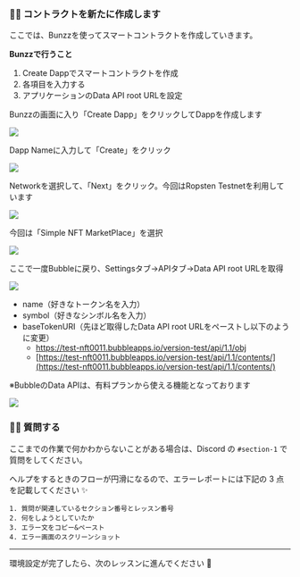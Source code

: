 ### 👩‍💻 コントラクトを新たに作成します

ここでは、Bunzzを使ってスマートコントラクトを作成していきます。

**Bunzzで行うこと**

1.  Create Dappでスマートコントラクトを作成
2.  各項目を入力する
3.  アプリケーションのData API root URLを設定


Bunzzの画面に入り「Create Dapp」をクリックしてDappを作成します

![](https://firebasestorage.googleapis.com/v0/b/hideaki-97c59.appspot.com/o/images%2FhX626yFRzBaLxKfnu0ejxujjhv93%2FDz7B1adYR.png?alt=media)

Dapp Nameに入力して「Create」をクリック

![](https://firebasestorage.googleapis.com/v0/b/hideaki-97c59.appspot.com/o/images%2FhX626yFRzBaLxKfnu0ejxujjhv93%2FFhsL0izWo.png?alt=media)

Networkを選択して、「Next」をクリック。今回はRopsten Testnetを利用しています

![](https://firebasestorage.googleapis.com/v0/b/hideaki-97c59.appspot.com/o/images%2FhX626yFRzBaLxKfnu0ejxujjhv93%2Ff02okitXw.png?alt=media)

今回は「Simple NFT MarketPlace」を選択

![](https://firebasestorage.googleapis.com/v0/b/hideaki-97c59.appspot.com/o/images%2FhX626yFRzBaLxKfnu0ejxujjhv93%2FANe0IFTjH.png?alt=media)

ここで一度Bubbleに戻り、Settingsタブ→APIタブ→Data API root URLを取得

![](https://firebasestorage.googleapis.com/v0/b/hideaki-97c59.appspot.com/o/images%2FhX626yFRzBaLxKfnu0ejxujjhv93%2FKkImuVmef.png?alt=media)

*   name（好きなトークン名を入力）
*   symbol（好きなシンボル名を入力）
*   baseTokenURI（先ほど取得したData API root URLをペーストし以下のように変更）
    *   https://test-nft0011.bubbleapps.io/version-test/api/1.1/obj
    *   [https://test-nft0011.bubbleapps.io/version-test/api/1.1/contents/](https://test-nft0011.bubbleapps.io/version-test/api/1.1/contents/)

※BubbleのData APIは、有料プランから使える機能となっております

![](https://firebasestorage.googleapis.com/v0/b/hideaki-97c59.appspot.com/o/images%2FhX626yFRzBaLxKfnu0ejxujjhv93%2FOOPkJ9Y95.png?alt=media)


### 🙋‍♂️ 質問する

ここまでの作業で何かわからないことがある場合は、Discord の `#section-1` で質問をしてください。

ヘルプをするときのフローが円滑になるので、エラーレポートには下記の 3 点を記載してください ✨

    1. 質問が関連しているセクション番号とレッスン番号
    2. 何をしようとしていたか
    3. エラー文をコピー&ペースト
    4. エラー画面のスクリーンショット
    

* * *

環境設定が完了したら、次のレッスンに進んでください 🎉
